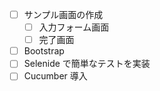 - [ ] サンプル画面の作成
    - [ ] 入力フォーム画面
    - [ ] 完了画面
- [ ] Bootstrap
- [ ] Selenide で簡単なテストを実装
- [ ] Cucumber 導入
